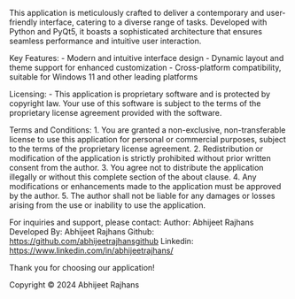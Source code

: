 This application is meticulously crafted to deliver a contemporary and user-friendly interface, catering to a diverse range of tasks. Developed with Python and PyQt5, it boasts a sophisticated architecture that ensures seamless performance and intuitive user interaction.

Key Features:
    - Modern and intuitive interface design
    - Dynamic layout and theme support for enhanced customization
    - Cross-platform compatibility, suitable for Windows 11 and other leading platforms

Licensing:
    - This application is proprietary software and is protected by copyright law. Your use of this software is subject to the terms of the proprietary license agreement provided with the software.

Terms and Conditions:
    1. You are granted a non-exclusive, non-transferable license to use this application for personal or commercial purposes, subject to the terms of the proprietary license agreement.
    2. Redistribution or modification of the application is strictly prohibited without prior written consent from the author.
    3. You agree not to distribute the application illegally or without this complete section of the about clause.
    4. Any modifications or enhancements made to the application must be approved by the author.
    5. The author shall not be liable for any damages or losses arising from the use or inability to use the application.

For inquiries and support, please contact:
    Author: Abhijeet Rajhans
    Developed By: Abhijeet Rajhans
    Github: https://github.com/abhijeetrajhansgithub
    Linkedin: https://www.linkedin.com/in/abhijeetrajhans/

Thank you for choosing our application!

Copyright © 2024 Abhijeet Rajhans

